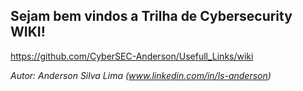 ## Sejam bem vindos a Trilha de Cybersecurity WIKI!

https://github.com/CyberSEC-Anderson/Usefull_Links/wiki

_Autor: Anderson Silva Lima (www.linkedin.com/in/ls-anderson)_
